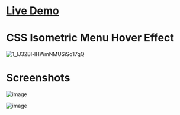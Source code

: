 # <a href="https://madhav2008.github.io/CSS-Isometric-Menu-Hover-Effect/">Live Demo</a>

# CSS Isometric Menu Hover Effect

![1_lJ32Bl-lHWmNMUSiSq17gQ](https://user-images.githubusercontent.com/72864817/171863780-16f7afb7-32a5-4547-a427-23c8a8ed0524.png)

# Screenshots

![image](https://user-images.githubusercontent.com/72864817/170960720-9f7f829e-6371-4af4-9923-3160a72e2602.png)

![image](https://user-images.githubusercontent.com/72864817/170961049-0a5ac9a5-4fd5-4d60-b6af-0962a39e3bd7.png)
